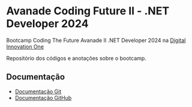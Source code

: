 
# Avanade Coding Future II - .NET Developer 2024

Bootcamp Coding The Future Avanade II .NET Developer 2024 na [Digital Innovation One](https://www.dio.me/)

Repositório dos códigos e anotações sobre o bootcamp.

## Documentação
 - [Documentação Git](https://git-scm.com/docs)
 - [Documentação GitHub](https://docs.github.com/)